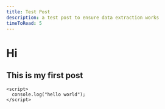 ```yaml
---
title: Test Post
description: a test post to ensure data extraction works
timeToRead: 5
---
```


# Hi
## This is my first post

```
<script>
  console.log("hello world");
</script>
```